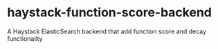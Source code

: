 # haystack-function-score-backend
A Haystack ElasticSearch backend that add function score and decay functionality 
